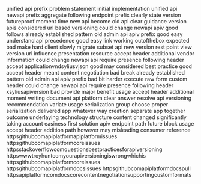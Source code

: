 unified api prefix problem statement initial implementation unified api newapi prefix aggregate following endpoint prefix clearly state version futureproof moment time new api become old api clear guidance version apis considered url based versioning could change newapi apiv good follows already established pattern old admin api apiv prefix good easy understand api precedence good easy link working outofthebox expected bad make hard client slowly migrate subset api new version rest point view version url influence presentation resource accept header additional vendor information could change newapi api require presence following header accept applicationvndsyliusvjson good may considered best practice good accept header meant content negotiation bad break already established pattern old admin api apiv prefix bad bit harder execute raw form custom header could change newapi api require presence following header xsyliusapiversion bad provide major benefit usage accept header additional moment writing document api platform clear answer resolve api versioning recommendation variate usage serialization group choose proper serialization delivered app whatever way creation separate app together outcome underlaying technology structure content changed significantly taking account easiness first solution apiv endpoint path future block usage accept header addition path however may misleading consumer reference httpsgithubcomapiplatformapiplatformissues httpsgithubcomapiplatformcoreissues httpsstackoverflowcomquestionsbestpracticesforapiversioning httpswwwtroyhuntcomyourapiversioningiswrongwhichis httpsgithubcomapiplatformcoreissues httpsgithubcomapiplatformdocsissues httpsgithubcomapiplatformdocspull httpsapiplatformcomdocscorecontentnegotiationsupportingcustomformats